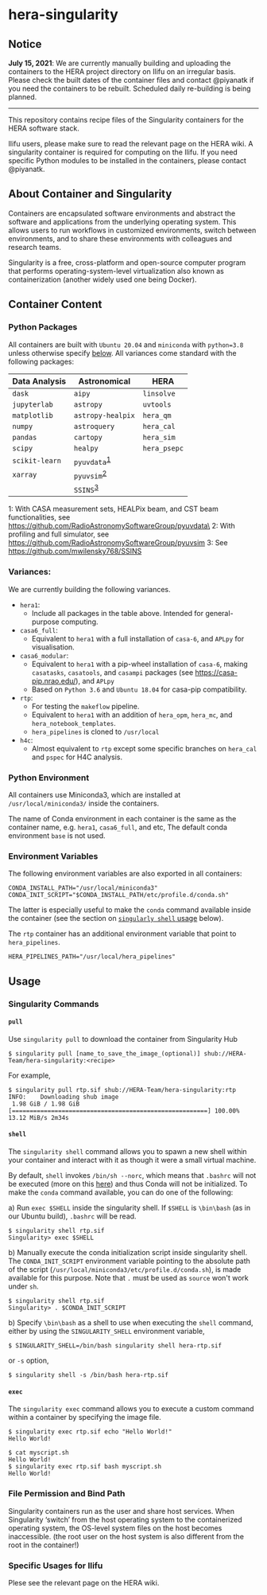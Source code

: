 # hera-singularity

## Notice

__July 15, 2021__:
We are currently manually building and uploading the containers to the HERA project directory on Ilifu on an irregular basis. Please check the built dates of the container files and contact @piyanatk if you need the containers to be rebuilt. Scheduled daily re-building is being planned.

---

This repository contains recipe files of the Singularity containers for the HERA software stack.

Ilifu users, please make sure to read the relevant page on the HERA wiki. A singularity container is required for computing on the Ilifu. If you need specific Python modules to be installed in the containers, please contact @piyanatk.

## About Container and Singularity
Containers are encapsulated software environments and abstract the software and applications from the underlying operating system. This allows users to run workflows in customized environments, switch between environments, and to share these environments with colleagues and research teams.

Singularity is a free, cross-platform and open-source computer program that performs operating-system-level virtualization also known as containerization (another widely used one being Docker).


## Container Content

### Python Packages
All containers are built with `Ubuntu 20.04` and `miniconda` with `python=3.8` unless otherwise specify [below](###-Different-Between-Containers:). All variances come standard with the following packages:

| Data Analysis  | Astronomical       | HERA         |
| -------------- | ------------------ | ------------ |
| `dask`         | `aipy`             | `linsolve`   |
| `jupyterlab`   | `astropy`          | `uvtools`    |
| `matplotlib`   | `astropy-healpix`  | `hera_qm`    |
| `numpy`        | `astroquery`       | `hera_cal`   |
| `pandas`       | `cartopy`          | `hera_sim`   |
| `scipy`        | `healpy`           | `hera_psepc` |
| `scikit-learn` | `pyuvdata`<sup>[1](#myfootnote1)</sup>         |
| `xarray`       | `pyuvsim`<sup>[2](#myfootnote2)</sup>          |
|                | `SSINS`<sup>[3](#myfootnote3)</sup>          |

<a name="myfootnote1">1</a>: With CASA measurement sets, HEALPix beam, and CST beam functionalities, see https://github.com/RadioAstronomySoftwareGroup/pyuvdata\
<a name="myfootnote2">2</a>: With profiling and full simulator, see https://github.com/RadioAstronomySoftwareGroup/pyuvsim
<a name="myfootnote3">3</a>: See https://github.com/mwilensky768/SSINS

### Variances:

We are currently building the following variances.

- `hera1`:
  - Include all packages in the table above. Intended for general-purpose computing.
- `casa6_full`:
  - Equivalent to `hera1` with a full installation of `casa-6`, and `APLpy` for visualisation.
- `casa6_modular`:
  - Equivalent to `hera1` with a pip-wheel installation of `casa-6`, making `casatasks`, `casatools`, and `casampi` packages (see https://casa-pip.nrao.edu/), and `APLpy`
  - Based on `Python 3.6` and `Ubuntu 18.04` for casa-pip compatibility.
- `rtp`:
  - For testing the `makeflow` pipeline.
  - Equivalent to `hera1` with an addition of `hera_opm`, `hera_mc`, and  `hera_notebook_templates`.
  - `hera_pipelines` is cloned to `/usr/local`
- `h4c`:
  - Almost equivalent to `rtp` except some specific branches on `hera_cal` and `pspec` for H4C analysis.

### Python Environment

All containers use Miniconda3, which are installed at `/usr/local/miniconda3/` inside the containers.

The name of Conda environment in each container is the same as the container name, e.g. `hera1`, `casa6_full`, and etc, The default conda environment `base` is not used.


### Environment Variables
The following environment variables are also exported in all containers:

```
CONDA_INSTALL_PATH="/usr/local/miniconda3"
CONDA_INIT_SCRIPT="$CONDA_INSTALL_PATH/etc/profile.d/conda.sh"
```

The latter is especially useful to make the `conda` command available inside the container (see the section on [`singularly shell` usage](####-`shell`) below).

The `rtp` container has an additional environment variable that point to `hera_pipelines`.

```
HERA_PIPELINES_PATH="/usr/local/hera_pipelines"
```

## Usage

### Singularity Commands

#### `pull`
Use `singularity pull` to download the container from Singularity Hub
```
$ singularity pull [name_to_save_the_image_(optional)] shub://HERA-Team/hera-singularity:<recipe>
```
For example,
```
$ singularity pull rtp.sif shub://HERA-Team/hera-singularity:rtp
INFO:    Downloading shub image
 1.98 GiB / 1.98 GiB [=======================================================] 100.00% 13.12 MiB/s 2m34s
 ```

#### `shell`
The `singularity shell` command allows you to spawn a new shell within your container and interact with it as though it were a small virtual machine.

By default, `shell` invokes `/bin/sh --norc`, which means that `.bashrc` will not be executed (more on this [here](https://github.com/hpcng/singularity/issues/643)) and thus Conda will not be initialized. To make the `conda` command available, you can do one of the following:

a) Run `exec $SHELL` inside the singularity shell. If `$SHELL` is `\bin\bash` (as in our Ubuntu build), `.bashrc` will be read.
```
$ singularity shell rtp.sif
Singularity> exec $SHELL
```

b) Manually execute the conda initialization script inside singularity shell. The `CONDA_INIT_SCRIPT` environment variable pointing to the absolute path of the script (`/usr/local/miniconda3/etc/profile.d/conda.sh`), is made available for this purpose. Note that `.` must be used as `source` won't work under `sh`.
```
$ singularity shell rtp.sif
Singularity> . $CONDA_INIT_SCRIPT
```

b) Specify `\bin\bash` as a shell to use when executing the `shell` command, either by using the `SINGULARITY_SHELL` environment variable,
```
$ SINGULARITY_SHELL=/bin/bash singularity shell hera-rtp.sif
```
or `-s` option,
```
$ singularity shell -s /bin/bash hera-rtp.sif
```

#### `exec`
The `singularity exec` command allows you to execute a custom command within a container by specifying the image file.
```
$ singularity exec rtp.sif echo "Hello World!"
Hello World!
```
```
$ cat myscript.sh
Hello World!
$ singularity exec rtp.sif bash myscript.sh
Hello World!
```

### File Permission and Bind Path
Singularity containers run as the user and share host services. When Singularity ‘switch’ from the host operating system to the containerized operating system, the OS-level system files on the host becomes inaccessible. (the root user on the host system is also different from the root in the container!)

### Specific Usages for Ilifu

Plese see the relevant page on the HERA wiki.
